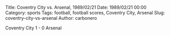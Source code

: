 Title: Coventry City vs. Arsenal, 1989/02/21
Date: 1989/02/21 00:00
Category: sports
Tags: football, football scores, Coventry City, Arsenal
Slug: coventry-city-vs-arsenal
Author: carbonero


Coventry City 1 - 0 Arsenal
